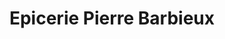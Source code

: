 ---
title: "Epicerie Pierre Barbieux"
url: /le-bar-sur-loup/epicerie-pierre-barbieux/
shop: commodité
---